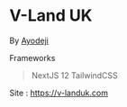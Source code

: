 # V-Land UK

By [Ayodeji](https://twitter.com/trulyao)

Frameworks

> NextJS 12
> TailwindCSS

Site : https://v-landuk.com

